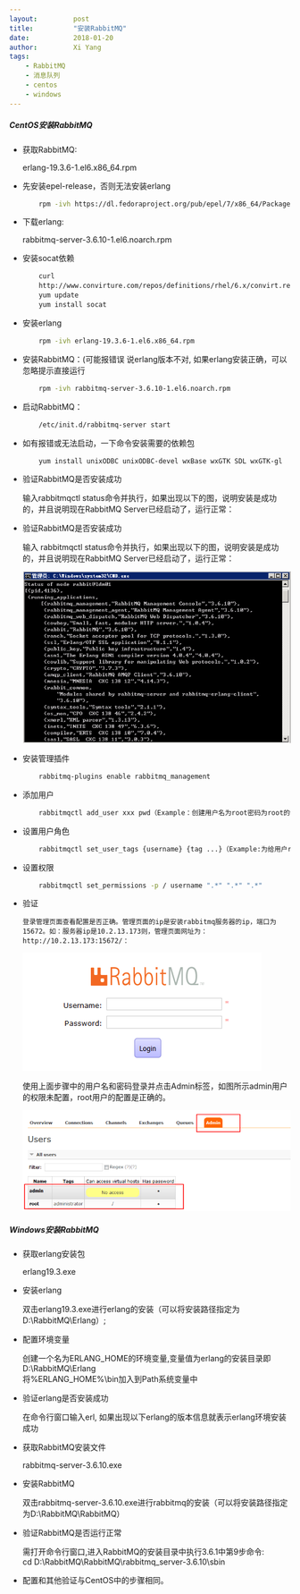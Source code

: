 ```yaml
---
layout: 		post
title: 			"安装RabbitMQ"
date:			2018-01-20 
author:			Xi Yang
tags: 
    - RabbitMQ
    - 消息队列
    - centos
    - windows
---   
```


##### CentOS安装RabbitMQ

- 获取RabbitMQ:

	erlang-19.3.6-1.el6.x86_64.rpm

- 先安装epel-release，否则无法安装erlang
	```bash
		rpm -ivh https://dl.fedoraproject.org/pub/epel/7/x86_64/Packages/e/epel-release-7-11.noarch.rpm
	```

- 下载erlang: 
	
	rabbitmq-server-3.6.10-1.el6.noarch.rpm

- 安装socat依赖
	```bash
		curl
		http://www.convirture.com/repos/definitions/rhel/6.x/convirt.repo > /etc/yum.repos.d/convirt.repo 
		yum update
		yum install socat
	```

- 安装erlang
	```bash
		rpm -ivh erlang-19.3.6-1.el6.x86_64.rpm
	```

- 安装RabbitMQ：(可能报错误 说erlang版本不对, 如果erlang安装正确，可以忽略提示直接运行
	```bash
		rpm -ivh rabbitmq-server-3.6.10-1.el6.noarch.rpm
	```
	 
- 启动RabbitMQ：
	```bash
		/etc/init.d/rabbitmq-server start
	```
	
- 如有报错或无法启动，一下命令安装需要的依赖包
	```bash
		yum install unixODBC unixODBC-devel wxBase wxGTK SDL wxGTK-gl
	```

- 验证RabbitMQ是否安装成功

	输入rabbitmqctl status命令并执行，如果出现以下的图，说明安装是成功的，并且说明现在RabbitMQ Server已经启动了，运行正常： 


- 验证RabbitMQ是否安装成功

	输入 rabbitmqctl status命令并执行，如果出现以下的图，说明安装是成功的，并且说明现在RabbitMQ Server已经启动了，运行正常：

	![](/blogImages/rabbitMQSuccess.png)	

- 安装管理插件
	```bash
		rabbitmq-plugins enable rabbitmq_management
	```

- 添加用户
	```bash
		rabbitmqctl add_user xxx pwd（Example：创建用户名为root密码为root的命令：rabbitmqctl add_user root root）
	```

- 设置用户角色
	```bash
		rabbitmqctl set_user_tags {username} {tag ...}（Example:为给用户root赋予administrator 角色的命令：rabbitmqctl set_user_tags root administrator）Tag可以为：administrator,monitoring, management
	```
- 设置权限
	```bash
		rabbitmqctl set_permissions -p / username ".*" ".*" ".*"
	```

- 验证 

	  登录管理页面查看配置是否正确。管理页面的ip是安装rabbitmq服务器的ip，端口为15672。如：服务器ip是10.2.13.173则，管理页面网址为：http://10.2.13.173:15672/：

	![](/blogImages/rabbitMQLogin.png)

	使用上面步骤中的用户名和密码登录并点击Admin标签，如图所示admin用户的权限未配置，root用户的配置是正确的。

	![](/blogImages/rabbitMQLastStep.png)

##### Windows安装RabbitMQ

- 获取erlang安装包

	erlang19.3.exe

- 安装erlang

	双击erlang19.3.exe进行erlang的安装（可以将安装路径指定为D:\RabbitMQ\Erlang）;

- 配置环境变量

	创建一个名为ERLANG_HOME的环境变量,变量值为erlang的安装目录即D:\RabbitMQ\Erlang  
	将%ERLANG_HOME%\bin加入到Path系统变量中  

- 验证erlang是否安装成功

	在命令行窗口输入erl, 如果出现以下erlang的版本信息就表示erlang环境安装成功

- 获取RabbitMQ安装文件
	
	rabbitmq-server-3.6.10.exe

- 安装RabbitMQ
	
	双击rabbitmq-server-3.6.10.exe进行rabbitmq的安装（可以将安装路径指定为D:\RabbitMQ\RabbitMQ）

- 验证RabbitMQ是否运行正常
	
	需打开命令行窗口,进入RabbitMQ的安装目录中执行3.6.1中第9步命令:  
	cd D:\RabbitMQ\RabbitMQ\rabbitmq_server-3.6.10\sbin

- 配置和其他验证与CentOS中的步骤相同。
